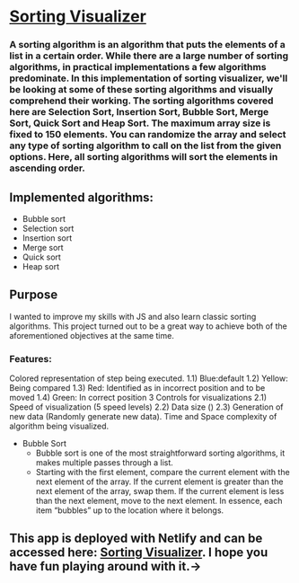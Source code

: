 # [Sorting Visualizer](https://sorting-visualizer-vanila-js.netlify.app/)
### A sorting algorithm is an algorithm that puts the elements of a list in a certain order. While there are a large number of sorting algorithms, in practical implementations a few algorithms predominate. In this implementation of sorting visualizer, we'll be looking at some of these sorting algorithms and visually comprehend their working. The sorting algorithms covered here are Selection Sort, Insertion Sort, Bubble Sort, Merge Sort, Quick Sort and Heap Sort. The maximum array size is fixed to 150 elements. You can randomize the array and select any type of sorting algorithm to call on the list from the given options. Here, all sorting algorithms will sort the elements in ascending order. 
## Implemented algorithms:

- Bubble sort
- Selection sort
- Insertion sort
- Merge sort
- Quick sort
- Heap sort

## Purpose
I wanted to improve my skills with JS and also learn classic sorting algorithms. This project turned out to be a great way to achieve both of the aforementioned objectives at the same time.
### Features:

Colored representation of step being executed. 1.1) Blue:default 1.2) Yellow: Being compared 1.3) Red: Identified as in incorrect position and to be moved 1.4) Green: In correct position
3 Controls for visualizations 2.1) Speed of visualization (5 speed levels) 2.2) Data size () 2.3) Generation of new data (Randomly generate new data).
Time and Space complexity of algorithm being visualized.

- Bubble Sort
  - Bubble sort is one of the most straightforward sorting algorithms, it makes multiple passes through a list.
   - Starting with the first element, compare the current element with the next element of the array.
If the current element is greater than the next element of the array, swap them.
If the current element is less than the next element, move to the next element.
In essence, each item “bubbles” up to the location where it belongs.

## This app is deployed with Netlify and can be accessed here: [Sorting Visualizer](https://sorting-visualizer-vanila-js.netlify.app/). I hope you have fun playing around with it.-> 
